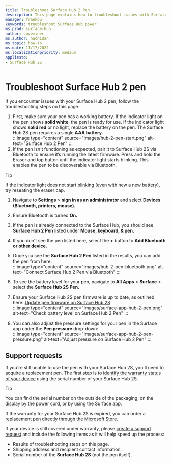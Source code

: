 ```yaml
---
title: Troubleshoot Surface Hub 2 Pen
description: This page explains how to troubleshoot issues with Surface Hub 2 Pen 
manager: frankbu
keywords: troubleshoot Surface Hub power
ms.prod: surface-hub
author: coveminer
ms.author: hachidan
ms.topic: how-to
ms.date: 11/17/2022
ms.localizationpriority: medium
appliesto:
- Surface Hub 2S
---
```


# Troubleshoot Surface Hub 2 pen

If you encounter issues with your Surface Hub 2 pen, follow the troubleshooting steps on this page.

1. First, make sure your pen has a working battery. If the indicator light on the pen shows **solid white**, the pen is ready for use. If the indicator light shows **solid red** or no light, replace the battery on the pen. The Surface Hub 2S pen requires a single **AAA battery.**<br>
:::image type="content" source="images/hub-2-pen-start.png" alt-text="Surface Hub 2 Pen" :::
2. If the pen isn't functioning as expected, pair it to Surface Hub 2S via Bluetooth to ensure it’s running the latest firmware. Press and hold the Eraser and top button until the indicator light starts blinking. This enables the pen to be discoverable via Bluetooth.

> [!TIP]
> If the indicator light does not start blinking (even with new a new battery), try reseating the eraser cap.

1. Navigate to **Settings** > **sign in as an administrator** and select **Devices (Bluetooth, printers, mouse).**
2. Ensure Bluetooth is turned **On.**
3. If the pen is already connected to the Surface Hub, you should see **Surface Hub 2 Pen** listed under **Mouse, keyboard, & pen.**
4. If you don't see the pen listed here, select the **+** button to **Add Bluetooth or other device.**
5. Once you see the **Surface Hub 2 Pen** listed in the results, you can add the pen from here.<br>
:::image type="content" source="images/hub-2-pen-bluetooth.png" alt-text="Connect Surface Hub 2 Pen via Bluetooth" :::

6. To see the battery level for your pen, navigate to **All Apps** > **Surface** > select the **Surface Hub 2S Pen.**
7. Ensure your Surface Hub 2S pen firmware is up to date, as outlined here: [Update pen firmware on Surface Hub 2S](surface-hub-2s-pen-firmware.md)<br>
:::image type="content" source="images/surface-app-hub-2-pen.png" alt-text="Check battery level on Surface Hub 2 Pen" :::

8. You can also adjust the pressure settings for your pen in the Surface app under the **Pen pressure** drop-down:<br>
:::image type="content" source="images/surface-app-hub-2-pen-pressure.png" alt-text="Adjust pressure on Surface Hub 2 Pen" :::

## Support requests

If you're still unable to use the pen with your Surface Hub 2S, you'll need to acquire a replacement pen. The first step is to [identify the warranty status of your device](https://mybusinessservice.surface.com/en-US/CheckWarranty/CheckWarranty) using the serial number of your Surface Hub 2S.

> [!TIP]
> You can find the serial number on the outside of the packaging, on the display by the power cord, or by using the Surface app.

If the warranty for your Surface Hub 2S is expired, you can order a replacement pen directly through the [Microsoft Store](https://www.microsoft.com/d/surface-hub-2-pen/943fmjbs4k86?atc=true&rtc=1).

If your device is still covered under warranty, please [create a support request](https://support.serviceshub.microsoft.com/supportforbusiness/onboarding) and include the following items as it will help speed up the process:

- Results of troubleshooting steps on this page.
- Shipping address and recipient contact information.
- Serial number of the **Surface Hub 2S** (not the pen itself).
